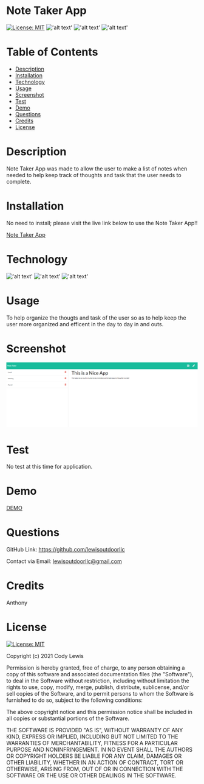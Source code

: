 # Note Taker App

  [![License: MIT](https://img.shields.io/badge/License-MIT-yellow.svg)](https://opensource.org/licenses/MIT) !['alt text'](https://img.shields.io/badge/JavaScript-63.7%25-blue) !['alt text'](https://img.shields.io/badge/HTML-23.5%25-green)  !['alt text'](https://img.shields.io/badge/CSS-12.8%25-blueviolet)
  # Table of Contents 
  
  * [Description](#description)
  * [Installation](#installation)
  * [Technology](#technology)
  * [Usage](#usage)
  * [Screenshot](#screenshot)
  * [Test](#test)
  * [Demo](#demo)
  * [Questions](#questions)
  * [Credits](#credits)
  * [License](#license)
  
  # Description

  Note Taker App was made to allow the user to make a list of notes when needed to help keep track of thoughts and task that the user needs to complete.
  
  # Installation

  No need to install; please visit the live link below to use the Note Taker App!!

  [Note Taker App](https://evening-escarpment-17766.herokuapp.com/)
  

  
  # Technology
  
  !['alt text'](https://img.shields.io/badge/JavaScript-63.7%25-blue) !['alt text'](https://img.shields.io/badge/HTML-23.5%25-green)  !['alt text'](https://img.shields.io/badge/CSS-12.8%25-blueviolet)

  # Usage

  To help organize the thougts and task of the user so as to help keep the user more organized and efficent in the day to day in and outs.

  # Screenshot
    
  ![Note Taker App](./pics/screenShot1.png)

  # Test

  No test at this time for application.

  # Demo

  [DEMO](https://drive.google.com/file/d/1UsMfm-d-BDUA8eEsQ5THuKWAZ1iOFlUo/view)

  # Questions  

  GitHub Link: https://github.com/lewisoutdoorllc
  
  Contact via Email: lewisoutdoorllc@gmail.com

  # Credits
  Anthony

  # License
  [![License: MIT](https://img.shields.io/badge/License-MIT-yellow.svg)](https://opensource.org/licenses/MIT)
  
  Copyright (c) 2021 Cody Lewis

Permission is hereby granted, free of charge, to any person obtaining
a copy of this software and associated documentation files (the
"Software"), to deal in the Software without restriction, including
without limitation the rights to use, copy, modify, merge, publish,
distribute, sublicense, and/or sell copies of the Software, and to
permit persons to whom the Software is furnished to do so, subject to
the following conditions:

The above copyright notice and this permission notice shall be
included in all copies or substantial portions of the Software.

THE SOFTWARE IS PROVIDED "AS IS", WITHOUT WARRANTY OF ANY KIND,
EXPRESS OR IMPLIED, INCLUDING BUT NOT LIMITED TO THE WARRANTIES OF
MERCHANTABILITY, FITNESS FOR A PARTICULAR PURPOSE AND
NONINFRINGEMENT. IN NO EVENT SHALL THE AUTHORS OR COPYRIGHT HOLDERS BE
LIABLE FOR ANY CLAIM, DAMAGES OR OTHER LIABILITY, WHETHER IN AN ACTION
OF CONTRACT, TORT OR OTHERWISE, ARISING FROM, OUT OF OR IN CONNECTION
WITH THE SOFTWARE OR THE USE OR OTHER DEALINGS IN THE SOFTWARE.
    